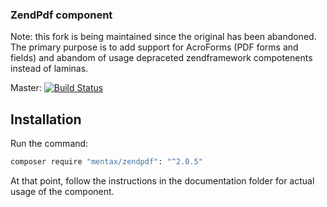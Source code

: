 ### ZendPdf component

Note: this fork is being maintained since the original has been abandoned. 
The primary purpose is to add support for AcroForms (PDF forms and fields) and abandom of usage depraceted zendframework compotenents instead of laminas. 

Master: [![Build Status](https://travis-ci.com/mentax/ZendPdf.svg?branch=master)](https://travis-ci.com/github/mentax/ZendPdf)

## Installation
Run the command:

```bash
composer require "mentax/zendpdf": "^2.0.5"
```

At that point, follow the instructions in the documentation folder for actual
usage of the component.